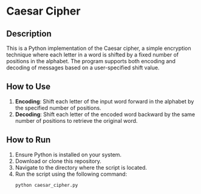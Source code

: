 # Caesar Cipher

## Description

This is a Python implementation of the Caesar cipher, a simple encryption technique where each letter in a word is shifted by a fixed number of positions in the alphabet. The program supports both encoding and decoding of messages based on a user-specified shift value.

## How to Use

1. **Encoding**: Shift each letter of the input word forward in the alphabet by the specified number of positions.
2. **Decoding**: Shift each letter of the encoded word backward by the same number of positions to retrieve the original word.

## How to Run

1. Ensure Python is installed on your system.
2. Download or clone this repository.
3. Navigate to the directory where the script is located.
4. Run the script using the following command:
   ```bash
   python caesar_cipher.py
